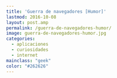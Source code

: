 ```yaml
---
title: 'Guerra de navegadores [Humor]'
lastmod: 2016-10-08
layout: post.amp
permalink: /guerra-de-navegadores-humor/
image: guerra-de-navegadores-humor.jpg
categories:
  - aplicaciones
  - curiosidades
  - internet
mainclass: "geek"
color: "#262626"
---
```


<figure>
    <amp-img on="tap:lightbox1" role="button" tabindex="0" layout="responsive" src="/assets/img/guerra-de-navegadores-humor.jpg" alt="{{ title }}" title="{{ title }}" width="674" height="521"></amp-img>
</figure>

<!--more-->
